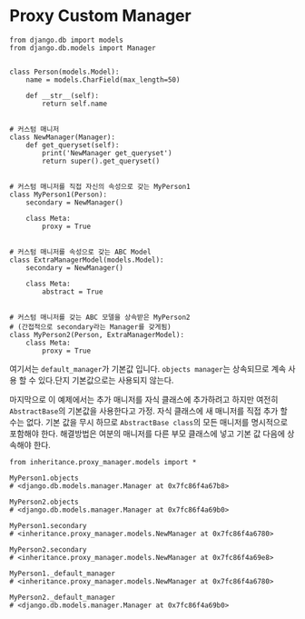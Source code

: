 # Proxy Custom Manager

```
from django.db import models
from django.db.models import Manager


class Person(models.Model):
    name = models.CharField(max_length=50)

    def __str__(self):
        return self.name


# 커스텀 매니저
class NewManager(Manager):
    def get_queryset(self):
        print('NewManager get_queryset')
        return super().get_queryset()


# 커스텀 매니저를 직접 자신의 속성으로 갖는 MyPerson1
class MyPerson1(Person):
    secondary = NewManager()

    class Meta:
        proxy = True


# 커스텀 매니저를 속성으로 갖는 ABC Model
class ExtraManagerModel(models.Model):
    secondary = NewManager()

    class Meta:
        abstract = True


# 커스텀 매니저를 갖는 ABC 모델을 상속받은 MyPerson2
# (간접적으로 secondary라는 Manager를 갖게됨)
class MyPerson2(Person, ExtraManagerModel):
    class Meta:
        proxy = True

```

여기서는 `default_manager`가 기본값 입니다. `objects manager`는 상속되므로 계속 사용 할 수 있다.단지 기본값으로는 사용되지 않는다. 

 마지막으로 이 예제에서는 추가 매니저를 자식 클래스에 추가하려고 하지만 여전히 `AbstractBase`의 기본값을 사용한다고 가정. 자식 클래스에 새 매니저를 직접 추가 할 수는 없다. 기본 값을 무시 하므로 `AbstractBase class`의 모든 매니저를 명시적으로 포함해야 한다. 해결방법은 여분의 매니저를 다른 부모 클래스에 넣고 기본 값 다음에 상속해야 한다.
 
 ```
from inheritance.proxy_manager.models import *

MyPerson1.objects
# <django.db.models.manager.Manager at 0x7fc86f4a67b8>

MyPerson2.objects
# <django.db.models.manager.Manager at 0x7fc86f4a69b0>

MyPerson1.secondary
# <inheritance.proxy_manager.models.NewManager at 0x7fc86f4a6780>

MyPerson2.secondary
# <inheritance.proxy_manager.models.NewManager at 0x7fc86f4a69e8>

MyPerson1._default_manager
# <inheritance.proxy_manager.models.NewManager at 0x7fc86f4a6780>

MyPerson2._default_manager
# <django.db.models.manager.Manager at 0x7fc86f4a69b0>
 ```
 